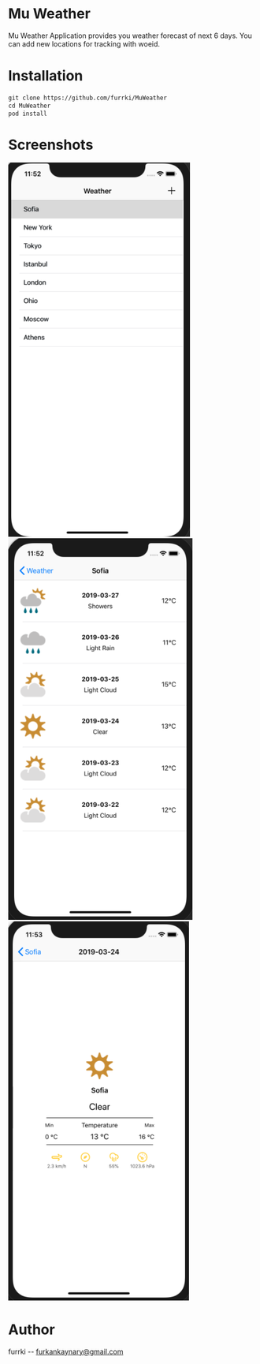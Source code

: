 # Mu Weather
Mu Weather Application provides you weather forecast of next 6 days. You can add new locations for tracking with woeid. 

# Installation

```
git clone https://github.com/furrki/MuWeather
cd MuWeather
pod install
```

# Screenshots
![Alt text](Screenshots/ss1.png?raw=true "List Cities")
![Alt text](Screenshots/ss2.png?raw=true "List Forecast")
![Alt text](Screenshots/ss3.png?raw=true "Weather Details")

# Author
furrki -- furkankaynary@gmail.com
